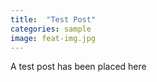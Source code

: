```yaml
---
title:  "Test Post"
categories: sample
image: feat-img.jpg
---
```


A test post has been placed here
